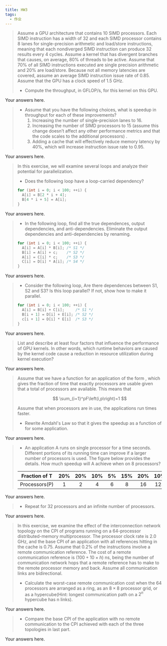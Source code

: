 ```yaml
---
title: HW3
tags:
  - 作业
---
```


> Assume a GPU architecture that contains 10 SIMD processors. Each SIMD instruction has a width of 32 and each SIMD processor contains 8 lanes for single-precision arithmetic and load/store instructions, meaning that each nondiverged SIMD instruction can produce 32 results every 4 cycles. Assume a kernel that has divergent branches that causes, on average, 80% of threads to be active. Assume that 70% of all SIMD instructions executed are single precision arithmetic and 20% are load/store. Because not all memory latencies are covered, assume an average SIMD instruction issue rate of 0.85. Assume that the GPU has a clock speed of 1.5 GHz.
>
> - Compute the throughput, in GFLOP/s, for this kernel on this GPU.

Your answers here.

> - Assume that you have the following choices, what is speedup in throughput for each of these improvements?
>   1. Increasing the number of single-precision lanes to 16.
>   2. Increasing the number of SIMD processors to 15 (assume this change doesn’t affect any other performance metrics and that the code scales to the additional processors) .
>   3. Adding a cache that will effectively reduce memory latency by 40%, which will increase instruction issue rate to 0.95.

Your answers here.

> In this exercise, we will examine several loops and analyze their potential for parallelization.
>
> - Does the following loop have a loop-carried dependency?
>
> ```c
> for (int i = 0; i < 100; ++i) {
>   A[i] = B[2 * i + 4];
>   B[4 * i + 5] = A[i];
> }
> ```

Your answers here.

> - In the following loop, find all the true dependences, output dependencies, and anti-dependencies. Eliminate the output dependencies and anti-dependencies by renaming.
>
> ```c
> for (int i = 0; i < 100; ++i) {
>   A[i] = A[i] * B[i]; /* S1 */
>   B[i] = A[i] + c;    /* S2 */
>   A[i] = C[i] * c;    /* S3 */
>   C[i] = D[i] * A[i]; /* S4 */
> }
> ```

Your answers here.

> - Consider the following loop, Are there dependences between S1, S2 and S3? Is this loop parallel? If not, show how to make it parallel.
>
> ```c
> for (int i = 0; i < 100; ++i) {
>   A[i] = B[i] + C[i];     /* S1 */
>   B[i + 1] = D[i] + E[i]; /* S2 */
>   c[i + 1] = D[i] * E[i]  /* S3 */
> }
> ```

Your answers here.

> List and describe at least four factors that influence the performance of GPU kernels. In other words, which runtime behaviors are caused by the kernel code cause a reduction in resource utilization during kernel execution?

Your answers here.

> Assume that we have a function for an application of the form , which gives the fraction of time that exactly processors are usable given that a total of processors are available. This means that
>
> $$
> \sum_{i=1}^pF\left(i,p\right)=1
> $$
>
> Assume that when processors are in use, the applications run times faster.
>
> - Rewrite Amdahl's Law so that it gives the speedup as a function of for some application.

Your answers here.

> - An application A runs on single processor for a time seconds. Different portions of its running time can improve if a larger number of processors is used. The figure below provides the details. How much speedup will A achieve when on 8 processors?
>
> | Fraction of T | 20% | 20% | 10% | 5%  | 15% | 20% | 10% |
> | :-----------: | :-: | :-: | :-: | :-: | :-: | :-: | :-: |
> | Processors(P) |  1  |  2  |  4  |  6  |  8  | 16  | 128 |

Your answers here.

> - Repeat for 32 processors and an infinite number of processors.

Your answers here.

> In this exercise, we examine the effect of the interconnection network topology on the CPI of programs running on a 64-processor distributed-memory multiprocessor. The processor clock rate is 2.0 GHz, and the base CPI of an application with all references hitting in the cache is 0.75. Assume that 0.2% of the instructions involve a remote communication reference. The cost of a remote communication reference is $\left(100+10\times h\right)$ ns, being the number of communication network hops that a remote reference has to make to the remote processor memory and back. Assume all communication links are bidirectional.
>
> - Calculate the worst-case remote communication cost when the 64 processors are arranged as a ring, as an $8\times 8$ processor grid, or as a hypercube(Hint: longest communication path on a $2^n$ hypercube has n links).

Your answers here.

> - Compare the base CPI of the application with no remote communication to the CPI achieved with each of the three topologies in last part.

Your answers here.
